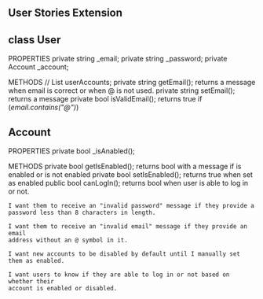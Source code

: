 
## User Stories Extension
## class User
PROPERTIES
	private string _email;
	private string _password;
	private Account _account;
	


METHODS
// List<UserAccount> userAccounts;
private string getEmail(); returns a message when email is correct or when @ is not used.
private string setEmail(); returns a message 
private bool isValidEmail(); returns true if (_email.contains("@")_)



## Account 
PROPERTIES
	private bool _isAnabled(); 

METHODS
	private bool getIsEnabled(); returns bool with a message if is enabled or is not enabled
	private bool setIsEnabled(); returns true when set as enabled
	public bool canLogIn(); returns bool when user is able to log in or not. 

```
I want them to receive an "invalid password" message if they provide a
password less than 8 characters in length.
```

```
I want them to receive an "invalid email" message if they provide an email
address without an @ symbol in it.
```

```
I want new accounts to be disabled by default until I manually set them as enabled.
```

```
I want users to know if they are able to log in or not based on whether their
account is enabled or disabled.
```